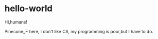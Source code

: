 # hello-world
Hi,humans!

Pinecone_F here, I don't like CS, my programming is poor,but I have to do.
